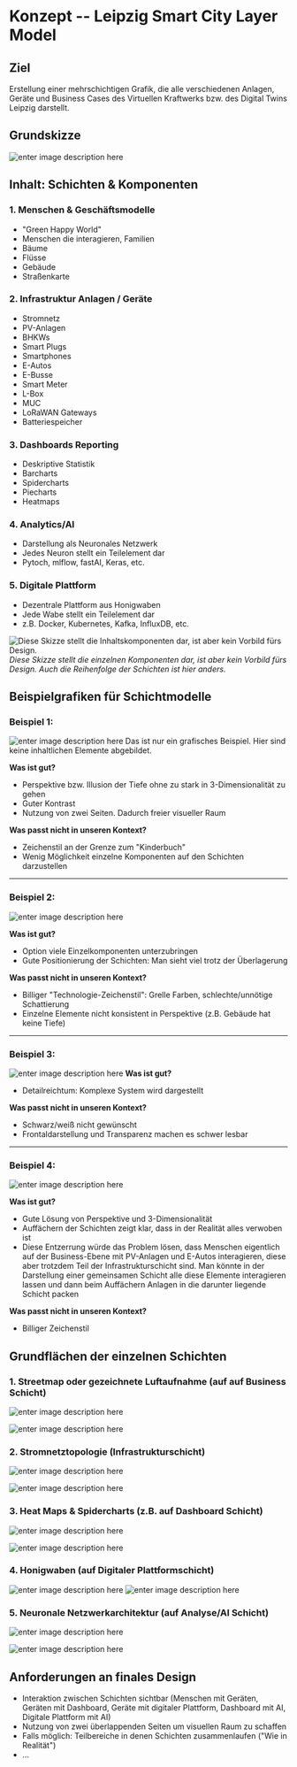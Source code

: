 

# Konzept --  Leipzig Smart City Layer Model
## Ziel
Erstellung einer mehrschichtigen Grafik, die alle verschiedenen Anlagen, Geräte und Business Cases des Virtuellen Kraftwerks bzw. des Digital Twins Leipzig darstellt.

## Grundskizze

![enter image description here](https://i.imgur.com/0EBfutt.png)

## Inhalt: Schichten & Komponenten

### 1. Menschen & Geschäftsmodelle
- "Green Happy World"
- Menschen die interagieren, Familien
- Bäume
- Flüsse
- Gebäude
- Straßenkarte

### 2. Infrastruktur Anlagen / Geräte 
- Stromnetz
 - PV-Anlagen
 - BHKWs
 - Smart Plugs
 - Smartphones
 - E-Autos
 - E-Busse
 - Smart Meter
 - L-Box
 - MUC
 - LoRaWAN Gateways
 - Batteriespeicher
 
### 3. Dashboards Reporting
 - Deskriptive Statistik
 - Barcharts
 - Spidercharts
 - Piecharts
 - Heatmaps

### 4. Analytics/AI

- Darstellung als Neuronales Netzwerk
- Jedes Neuron stellt ein Teilelement dar
- Pytoch, mlflow, fastAI, Keras, etc.

### 5. Digitale Plattform

- Dezentrale Plattform aus Honigwaben
- Jede Wabe stellt ein Teilelement dar
- z.B. Docker, Kubernetes, Kafka, InfluxDB, etc.




![Diese Skizze stellt die Inhaltskomponenten dar, ist aber kein Vorbild fürs Design.](https://i.imgur.com/Okfmprj.png)
*Diese Skizze stellt die einzelnen Komponenten dar, ist aber kein Vorbild fürs Design. Auch die Reihenfolge der Schichten ist hier anders.*

## Beispielgrafiken für Schichtmodelle

### Beispiel 1:

![enter image description here](https://i.imgur.com/OV7dD0t.jpeg)
Das ist nur ein grafisches Beispiel. Hier sind keine inhaltlichen Elemente abgebildet.

**Was ist gut?**

 - Perspektive bzw. Illusion der Tiefe ohne zu stark in 3-Dimensionalität zu gehen 
 - Guter Kontrast
 - Nutzung von zwei Seiten. Dadurch freier visueller Raum 

**Was passt nicht in unseren Kontext?**

 - Zeichenstil an der Grenze zum "Kinderbuch"
 - Wenig Möglichkeit einzelne Komponenten auf den Schichten darzustellen

---
### Beispiel 2:

![enter image description here](https://i.imgur.com/hsrwoNC.jpeg)

**Was ist gut?**

 - Option viele Einzelkomponenten unterzubringen
 - Gute Positionierung der Schichten: Man sieht viel trotz der Überlagerung

**Was passt nicht in unseren Kontext?**

 - Billiger "Technologie-Zeichenstil": Grelle Farben, schlechte/unnötige Schattierung
 - Einzelne Elemente nicht konsistent in Perspektive (z.B. Gebäude hat keine Tiefe)
---
### Beispiel 3:
 
![enter image description here](https://i.imgur.com/JEUUt9l.png)
**Was ist gut?**
 - Detailreichtum: Komplexe System wird dargestellt
 
**Was passt nicht in unseren Kontext?**
 - Schwarz/weiß nicht gewünscht
 - Frontaldarstellung und Transparenz machen es schwer lesbar

---
### Beispiel 4:

![enter image description here](https://coolstuf.com.pg/wp-content/uploads/2017/09/NEC-SMART-CITY-DIAGRAM.png)

**Was ist gut?**
 - Gute Lösung von Perspektive und 3-Dimensionalität
 - Auffächern der Schichten zeigt klar, dass in der Realität alles verwoben ist
 - Diese Entzerrung würde das Problem lösen, dass Menschen eigentlich auf der Business-Ebene mit PV-Anlagen und E-Autos interagieren, diese aber trotzdem Teil der Infrastrukturschicht sind. Man könnte in der Darstellung einer gemeinsamen Schicht alle diese Elemente interagieren lassen und dann beim Auffächern Anlagen in die darunter liegende Schicht packen

**Was passt nicht in unseren Kontext?**
 - Billiger Zeichenstil

## Grundflächen der einzelnen Schichten


### 1. Streetmap oder gezeichnete Luftaufnahme (auf auf Business Schicht)
![enter image description here](https://media.istockphoto.com/vectors/city-map-with-location-markers-vector-id482541798)

![enter image description here](https://cdn.dribbble.com/users/59947/screenshots/7273489/muti_1.png?compress=1&resize=400x300)

### 2. Stromnetztopologie (Infrastrukturschicht)

![enter image description here](https://www.fuergy.com/media/pages/blog/energy-revolution-starts-with-smart-grids/0518771443-1643113532/smart-grid.png)

![enter image description here](https://www.eon.de/content/dam/eon/eon-de-zwei/images/eon-erleben/smartgrid/smartgrid-n/smart-grid-eon-teaser.jpg/jcr:content/renditions/cq5dam.web.480.480.jpeg)

### 3. Heat Maps & Spidercharts (z.B. auf Dashboard Schicht)

![enter image description here](https://i.stack.imgur.com/GEZ9R.png)

![enter image description here](https://i.pinimg.com/736x/60/0f/90/600f90badf51d3ea0a3f75ac844aea4f.jpg)

### 4. Honigwaben (auf Digitaler Plattformschicht)
![enter image description here](https://c8.alamy.com/comp/2BT9APD/abstract-background-black-hexagons-or-honeycombs-3d-rendering-hexagonal-wallpaper-network-connection-concept-geometric-illustration-design-in-4k-2BT9APD.jpg)
![enter image description here](https://miro.medium.com/max/1400/1*TEWseKCLwaLKRvPakylGUg.png)

### 5. Neuronale Netzwerkarchitektur (auf Analyse/AI Schicht)
![enter image description here](https://fr.farnell.com/wcsstore/ExtendedSitesCatalogAssetStore/cms/asset//images/common/technology/articles/2517931/2517931-neural-networks.jpg)

![enter image description here](https://image.shutterstock.com/image-illustration/artificial-neural-networks-ann-connectionist-600w-1484684003.jpg)

## Anforderungen an finales Design

 - Interaktion zwischen Schichten sichtbar (Menschen mit Geräten, Geräten mit Dashboard, Geräte mit digitaler Plattform, Dashboard mit AI, Digitale Plattform mit AI)
 - Nutzung von zwei überlappenden Seiten um visuellen Raum zu schaffen
- Falls möglich: Teilbereiche in denen Schichten zusammenlaufen ("Wie in Realität")
- ...
